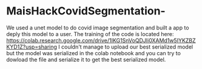 # MaisHackCovidSegmentation-
We used a unet model to do covid image segmentation and built a app to deply this model to a user. 
The training of the code is located here: https://colab.research.google.com/drive/1IKG1SnVoQDJIi0XAMd1w5IYKZBZKYD1Z?usp=sharing
I couldn't manage to upload our best serialized model but the model was serialized in the colab notebook and you can try to dowload the file and serialize it 
to get the best serialized model. 
